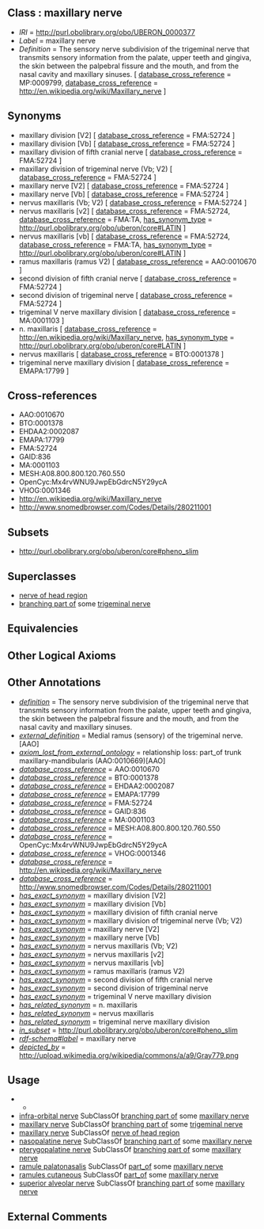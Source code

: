 
## Class : maxillary nerve

 * *IRI* = http://purl.obolibrary.org/obo/UBERON_0000377
 * *Label* = maxillary nerve
 * *Definition* = The sensory nerve subdivision of the trigeminal nerve that transmits sensory information from the palate, upper teeth and gingiva, the skin between the palpebral fissure and the mouth, and from the nasal cavity and maxillary sinuses. [ [database_cross_reference](../../ef/oboInOwl#hasDbXref.md) = MP:0009799, [database_cross_reference](../../ef/oboInOwl#hasDbXref.md) = http://en.wikipedia.org/wiki/Maxillary_nerve ]

## Synonyms

 * maxillary division [V2] [ [database_cross_reference](../../ef/oboInOwl#hasDbXref.md) = FMA:52724 ]
 * maxillary division [Vb] [ [database_cross_reference](../../ef/oboInOwl#hasDbXref.md) = FMA:52724 ]
 * maxillary division of fifth cranial nerve [ [database_cross_reference](../../ef/oboInOwl#hasDbXref.md) = FMA:52724 ]
 * maxillary division of trigeminal nerve (Vb; V2) [ [database_cross_reference](../../ef/oboInOwl#hasDbXref.md) = FMA:52724 ]
 * maxillary nerve [V2] [ [database_cross_reference](../../ef/oboInOwl#hasDbXref.md) = FMA:52724 ]
 * maxillary nerve [Vb] [ [database_cross_reference](../../ef/oboInOwl#hasDbXref.md) = FMA:52724 ]
 * nervus maxillaris (Vb; V2) [ [database_cross_reference](../../ef/oboInOwl#hasDbXref.md) = FMA:52724 ]
 * nervus maxillaris [v2] [ [database_cross_reference](../../ef/oboInOwl#hasDbXref.md) = FMA:52724, [database_cross_reference](../../ef/oboInOwl#hasDbXref.md) = FMA:TA, [has_synonym_type](../../pe/oboInOwl#hasSynonymType.md) = http://purl.obolibrary.org/obo/uberon/core#LATIN ]
 * nervus maxillaris [vb] [ [database_cross_reference](../../ef/oboInOwl#hasDbXref.md) = FMA:52724, [database_cross_reference](../../ef/oboInOwl#hasDbXref.md) = FMA:TA, [has_synonym_type](../../pe/oboInOwl#hasSynonymType.md) = http://purl.obolibrary.org/obo/uberon/core#LATIN ]
 * ramus maxillaris (ramus V2) [ [database_cross_reference](../../ef/oboInOwl#hasDbXref.md) = AAO:0010670 ]
 * second division of fifth cranial nerve [ [database_cross_reference](../../ef/oboInOwl#hasDbXref.md) = FMA:52724 ]
 * second division of trigeminal nerve [ [database_cross_reference](../../ef/oboInOwl#hasDbXref.md) = FMA:52724 ]
 * trigeminal V nerve maxillary division [ [database_cross_reference](../../ef/oboInOwl#hasDbXref.md) = MA:0001103 ]
 * n. maxillaris [ [database_cross_reference](../../ef/oboInOwl#hasDbXref.md) = http://en.wikipedia.org/wiki/Maxillary_nerve, [has_synonym_type](../../pe/oboInOwl#hasSynonymType.md) = http://purl.obolibrary.org/obo/uberon/core#LATIN ]
 * nervus maxillaris [ [database_cross_reference](../../ef/oboInOwl#hasDbXref.md) = BTO:0001378 ]
 * trigeminal nerve maxillary division [ [database_cross_reference](../../ef/oboInOwl#hasDbXref.md) = EMAPA:17799 ]

## Cross-references

 * AAO:0010670
 * BTO:0001378
 * EHDAA2:0002087
 * EMAPA:17799
 * FMA:52724
 * GAID:836
 * MA:0001103
 * MESH:A08.800.800.120.760.550
 * OpenCyc:Mx4rvWNU9JwpEbGdrcN5Y29ycA
 * VHOG:0001346
 * http://en.wikipedia.org/wiki/Maxillary_nerve
 * http://www.snomedbrowser.com/Codes/Details/280211001

## Subsets

 * http://purl.obolibrary.org/obo/uberon/core#pheno_slim

## Superclasses

 * [nerve of head region](../../UBERON/79/UBERON_0011779.md)
 * [branching part of](../../RO/80/RO_0002380.md) some [trigeminal nerve](../../UBERON/45/UBERON_0001645.md)

## Equivalencies


## Other Logical Axioms


## Other Annotations

 * *[definition](../../IAO/15/IAO_0000115.md)* = The sensory nerve subdivision of the trigeminal nerve that transmits sensory information from the palate, upper teeth and gingiva, the skin between the palpebral fissure and the mouth, and from the nasal cavity and maxillary sinuses.
 * *[external_definition](../../UBPROP/01/UBPROP_0000001.md)* = Medial ramus (sensory) of the trigeminal nerve.[AAO]
 * *[axiom_lost_from_external_ontology](../../UBPROP/02/UBPROP_0000002.md)* = relationship loss: part_of trunk maxillary-mandibularis (AAO:0010669)[AAO]
 * *[database_cross_reference](../../ef/oboInOwl#hasDbXref.md)* = AAO:0010670
 * *[database_cross_reference](../../ef/oboInOwl#hasDbXref.md)* = BTO:0001378
 * *[database_cross_reference](../../ef/oboInOwl#hasDbXref.md)* = EHDAA2:0002087
 * *[database_cross_reference](../../ef/oboInOwl#hasDbXref.md)* = EMAPA:17799
 * *[database_cross_reference](../../ef/oboInOwl#hasDbXref.md)* = FMA:52724
 * *[database_cross_reference](../../ef/oboInOwl#hasDbXref.md)* = GAID:836
 * *[database_cross_reference](../../ef/oboInOwl#hasDbXref.md)* = MA:0001103
 * *[database_cross_reference](../../ef/oboInOwl#hasDbXref.md)* = MESH:A08.800.800.120.760.550
 * *[database_cross_reference](../../ef/oboInOwl#hasDbXref.md)* = OpenCyc:Mx4rvWNU9JwpEbGdrcN5Y29ycA
 * *[database_cross_reference](../../ef/oboInOwl#hasDbXref.md)* = VHOG:0001346
 * *[database_cross_reference](../../ef/oboInOwl#hasDbXref.md)* = http://en.wikipedia.org/wiki/Maxillary_nerve
 * *[database_cross_reference](../../ef/oboInOwl#hasDbXref.md)* = http://www.snomedbrowser.com/Codes/Details/280211001
 * *[has_exact_synonym](../../ym/oboInOwl#hasExactSynonym.md)* = maxillary division [V2]
 * *[has_exact_synonym](../../ym/oboInOwl#hasExactSynonym.md)* = maxillary division [Vb]
 * *[has_exact_synonym](../../ym/oboInOwl#hasExactSynonym.md)* = maxillary division of fifth cranial nerve
 * *[has_exact_synonym](../../ym/oboInOwl#hasExactSynonym.md)* = maxillary division of trigeminal nerve (Vb; V2)
 * *[has_exact_synonym](../../ym/oboInOwl#hasExactSynonym.md)* = maxillary nerve [V2]
 * *[has_exact_synonym](../../ym/oboInOwl#hasExactSynonym.md)* = maxillary nerve [Vb]
 * *[has_exact_synonym](../../ym/oboInOwl#hasExactSynonym.md)* = nervus maxillaris (Vb; V2)
 * *[has_exact_synonym](../../ym/oboInOwl#hasExactSynonym.md)* = nervus maxillaris [v2]
 * *[has_exact_synonym](../../ym/oboInOwl#hasExactSynonym.md)* = nervus maxillaris [vb]
 * *[has_exact_synonym](../../ym/oboInOwl#hasExactSynonym.md)* = ramus maxillaris (ramus V2)
 * *[has_exact_synonym](../../ym/oboInOwl#hasExactSynonym.md)* = second division of fifth cranial nerve
 * *[has_exact_synonym](../../ym/oboInOwl#hasExactSynonym.md)* = second division of trigeminal nerve
 * *[has_exact_synonym](../../ym/oboInOwl#hasExactSynonym.md)* = trigeminal V nerve maxillary division
 * *[has_related_synonym](../../ym/oboInOwl#hasRelatedSynonym.md)* = n. maxillaris
 * *[has_related_synonym](../../ym/oboInOwl#hasRelatedSynonym.md)* = nervus maxillaris
 * *[has_related_synonym](../../ym/oboInOwl#hasRelatedSynonym.md)* = trigeminal nerve maxillary division
 * *[in_subset](../../et/oboInOwl#inSubset.md)* = http://purl.obolibrary.org/obo/uberon/core#pheno_slim
 * *[rdf-schema#label](../../el/rdf-schema#label.md)* = maxillary nerve
 * *[depicted_by](../../depicted/by/depicted_by.md)* = http://upload.wikimedia.org/wikipedia/commons/a/a9/Gray779.png

## Usage

 * -
 * [infra-orbital nerve](../../UBERON/08/UBERON_0018408.md) SubClassOf [branching part of](../../RO/80/RO_0002380.md) some [maxillary nerve](../../UBERON/77/UBERON_0000377.md)
 * [maxillary nerve](../../UBERON/77/UBERON_0000377.md) SubClassOf [branching part of](../../RO/80/RO_0002380.md) some [trigeminal nerve](../../UBERON/45/UBERON_0001645.md)
 * [maxillary nerve](../../UBERON/77/UBERON_0000377.md) SubClassOf [nerve of head region](../../UBERON/79/UBERON_0011779.md)
 * [nasopalatine nerve](../../UBERON/10/UBERON_0008810.md) SubClassOf [branching part of](../../RO/80/RO_0002380.md) some [maxillary nerve](../../UBERON/77/UBERON_0000377.md)
 * [pterygopalatine nerve](../../UBERON/25/UBERON_0034725.md) SubClassOf [branching part of](../../RO/80/RO_0002380.md) some [maxillary nerve](../../UBERON/77/UBERON_0000377.md)
 * [ramule palatonasalis](../../UBERON/71/UBERON_3010671.md) SubClassOf [part_of](../../BFO/50/BFO_0000050.md) some [maxillary nerve](../../UBERON/77/UBERON_0000377.md)
 * [ramules cutaneous](../../UBERON/68/UBERON_3010668.md) SubClassOf [part_of](../../BFO/50/BFO_0000050.md) some [maxillary nerve](../../UBERON/77/UBERON_0000377.md)
 * [superior alveolar nerve](../../UBERON/98/UBERON_0018398.md) SubClassOf [branching part of](../../RO/80/RO_0002380.md) some [maxillary nerve](../../UBERON/77/UBERON_0000377.md)

## External Comments

